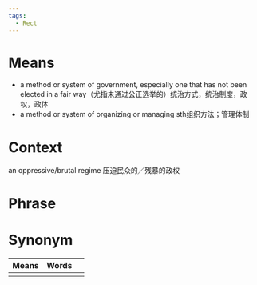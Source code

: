 ```yaml
---
tags:
  - Rect
---
```

# Means
- a method or system of government, especially one that has not been elected in a fair way（尤指未通过公正选举的）统治方式，统治制度，政权，政体
- a method or system of organizing or managing sth组织方法；管理体制
# Context
an oppressive/brutal regime 压迫民众的╱残暴的政权
# Phrase

# Synonym
| Means | Words |     |
| ----- | ----- | --- |
|       |       |     |
